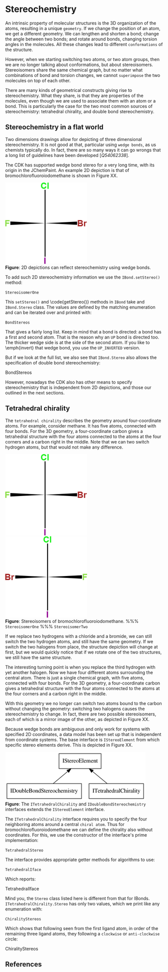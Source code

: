 # Stereochemistry

An intrinsic property of molecular structures is the 3D organization of the atoms,
resulting in a unique `geometry`. If we change the position of an atom, we get a
different geometry. We can lengthen and shorten a bond; change the angle
between two bonds; and rotate around bonds, changing torsion angles in
the molecules. All these changes lead to different `conformations` of the structure.

However, when we starting switching two atoms, or two atom groups, then we are
no longer talking about conformations, but about stereoisomers. Stereoisomers share
the same chemical graph, but no matter what combinations of bond and torsion changes,
we cannot `superimpose` the two molecules on top of each other.

There are many kinds of geometrical constructs giving rise to stereochemistry.
What they share, is that they are properties of the molecules, even though we
are used to associate them with an atom or a bond. This is particularly the
case for the two most common sources of stereochemistry: tetrahedral chirality,
and double bond stereochemistry.

## Stereochemistry in a flat world

Two dimensions drawings allow for depicting of three dimensional stereochemistry.
It is not good at that, particular using `wedge bonds`, as us chemists typically
do. In fact, there are so many ways it can go wrongs that a long list of guidelines
have been developed [<cite>Q54062338</cite>].

The CDK has supported wedge bond stereo for a very long time, with its origin
in the JChemPaint. An example 2D depiction is that of bromochlorofluoroiodomethane
is shown in Figure XX.

![](images/generated/StereoisomerOne.png) <br />
**Figure**: 2D depictions can reflect stereochemistry using wedge bonds.

To add such 2D stereochemistry information we use the `IBond.setStereo()`
method:

<code>StereoisomerOne</code>

This `setStereo()` and \code{getStereo()} methods in `IBond` take
and `IBond.Stereo` class. The values are defined by the matching enumeration
and can be iterated over and printed with:

<code>BondStereos</code>

That gives a fairly long list. Keep in mind that a bond is directed: a bond
has a first and second atom. That is the reason why an `UP` bond is
directed too. The thicker wedge side is at the side of the second atom.
If you like to \emph{invert} that wedge bond, you use the `UP_INVERTED`
version.

But if we look at the full list, we also see that `IBond.Stereo` also
allows the specification of double bond stereochemistry:

<out>BondStereos</out>

However, nowadays the CDK also has other means to specify stereochemistry
that is independent from 2D depictions, and those our outlined in the next
sections.

## Tetrahedral chirality

The `tetrahedral chirality` describes the geometry around four-coordinate
atoms. For example, consider methane. It has five atoms, connected with
four bonds. For the 3D geometry, a four-coordinate carbon gives a tetrahedral
structure with the four atoms connected to the atoms at the four corners and a
carbon right in the middle. Note that we can two switch hydrogen atoms, but that
would not make any difference.

![](images/generated/StereoisomerOne.png)
![](images/generated/StereoisomerTwo.png) <br />
**Figure**: Stereoisomers of bromochlorofluoroiodomethane.
%%% <code>StereoisomerOne</code>
%%% <code>StereoisomerTwo</code>

If we replace two hydrogens with a chloride and a bromide, we can still switch
the two hydrogen atoms, and still have the same geometry. If we switch the two
halogens from place, the structure depiction will change at first, but we would
quickly notice that if we rotate one of the two structures, we still have the
same structure.

The interesting turning point is when you replace the third hydrogen with yet
another halogen. Now we have four different atoms surrounding the central atom.
There is just a single chemical graph, with five atoms, connected with
four bonds. For the 3D geometry, a four-coordinate carbon gives a tetrahedral
structure with the four atoms connected to the atoms at the four corners and a
carbon right in the middle.

With this geometry we no longer can switch two atoms bound to the carbon without
changing the geometry: switching two halogens causes the stereochemistry to
change. In fact, there are two possible stereoisomers, each of which is a mirror
image of the other, as depicted in Figure XX.

Because wedge bonds are ambiguous and only work for systems with specified
2D coordinates, a data model has been set up that is independent from coordinate
systems. The base interface is `IStereoElement` from which specific
stereo elements derive. This is depicted in Figure XX.

![](images/stereo.png) <br />
**Figure**: The `ITetrahedralChirality` and `IDoubleBondStereochemistry`
interfaces extends the `IStereoElement` interface.

The `ITetrahedralChirality` interface requires you to specify the four neighboring
atoms around a central `chiral atom`. Thus for bromochlorofluoroiodomethane
we can define the chirality also without coordinates. For this, we use the
constructor of the interface's prime implementation:

<code>TetrahedralStereo</code>

The interface provides appropriate getter methods for algorithms to use:

<code>TetrahedralIface</code>

Which reports:

<out>TetrahedralIface</out>

Mind you, the `Stereo` class listed here is different from that for IBonds.
`ITetrahedralChirality.Stereo` has only two values, which we print like any
enumeration with:

<code>ChiralityStereos</code>

Which shows that following seen from the first ligand atom, in order of the
remaining three ligand atoms, they following a `clockwise` or
`anti-clockwise` circle:

<out>ChiralityStereos</out>

## References

<references/>

